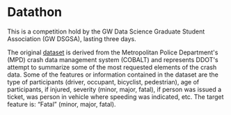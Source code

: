 # Datathon

This is a competition hold by the GW Data Science Graduate Student Association (GW DSGSA), lasting three days.

The original [dataset](https://opendata.dc.gov/datasets/70248b73c20f46b0a5ee895fc91d6222) is derived from the Metropolitan Police Department's (MPD) crash data management system (COBALT) and represents DDOT's attempt to summarize some of the most requested elements of the crash data. Some of the features or information contained in the dataset are the type of participants (driver, occupant, bicyclist, pedestrian), age of participants, if injured, severity (minor, major, fatal), if person was issued a ticket, was person in vehicle where speeding was indicated, etc. The target feature is: “Fatal” (minor, major, fatal).
